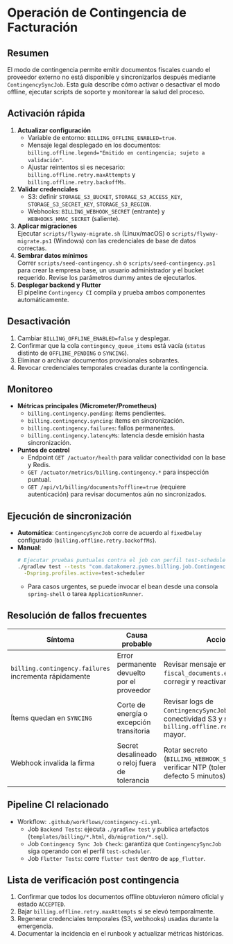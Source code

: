 # Operación de Contingencia de Facturación

## Resumen
El modo de contingencia permite emitir documentos fiscales cuando el proveedor externo no está disponible y sincronizarlos después mediante `ContingencySyncJob`. Esta guía describe cómo activar o desactivar el modo offline, ejecutar scripts de soporte y monitorear la salud del proceso.

## Activación rápida
1. **Actualizar configuración**  
   - Variable de entorno: `BILLING_OFFLINE_ENABLED=true`.  
   - Mensaje legal desplegado en los documentos: `billing.offline.legend="Emitido en contingencia; sujeto a validación"`.  
   - Ajustar reintentos si es necesario: `billing.offline.retry.maxAttempts` y `billing.offline.retry.backoffMs`.
2. **Validar credenciales**  
   - S3: definir `STORAGE_S3_BUCKET`, `STORAGE_S3_ACCESS_KEY`, `STORAGE_S3_SECRET_KEY`, `STORAGE_S3_REGION`.  
   - Webhooks: `BILLING_WEBHOOK_SECRET` (entrante) y `WEBHOOKS_HMAC_SECRET` (saliente).
3. **Aplicar migraciones**  
   Ejecutar `scripts/flyway-migrate.sh` (Linux/macOS) o `scripts/flyway-migrate.ps1` (Windows) con las credenciales de base de datos correctas.
4. **Sembrar datos mínimos**  
   Correr `scripts/seed-contingency.sh` o `scripts/seed-contingency.ps1` para crear la empresa base, un usuario administrador y el bucket requerido. Revise los parámetros dummy antes de ejecutarlos.
5. **Desplegar backend y Flutter**  
   El pipeline `Contingency CI` compila y prueba ambos componentes automáticamente.

## Desactivación
1. Cambiar `BILLING_OFFLINE_ENABLED=false` y desplegar.  
2. Confirmar que la cola `contingency_queue_items` está vacía (`status` distinto de `OFFLINE_PENDING` o `SYNCING`).  
3. Eliminar o archivar documentos provisionales sobrantes.  
4. Revocar credenciales temporales creadas durante la contingencia.

## Monitoreo
- **Métricas principales (Micrometer/Prometheus)**  
  - `billing.contingency.pending`: ítems pendientes.  
  - `billing.contingency.syncing`: ítems en sincronización.  
  - `billing.contingency.failures`: fallos permanentes.  
  - `billing.contingency.latencyMs`: latencia desde emisión hasta sincronización.  
- **Puntos de control**  
  - Endpoint `GET /actuator/health` para validar conectividad con la base y Redis.  
  - `GET /actuator/metrics/billing.contingency.*` para inspección puntual.  
  - `GET /api/v1/billing/documents?offline=true` (requiere autenticación) para revisar documentos aún no sincronizados.

## Ejecución de sincronización
- **Automática**: `ContingencySyncJob` corre de acuerdo al `fixedDelay` configurado (`billing.offline.retry.backoffMs`).  
- **Manual**:
  ```bash
  # Ejecutar pruebas puntuales contra el job con perfil test-scheduler
  ./gradlew test --tests "com.datakomerz.pymes.billing.job.ContingencySyncJobTest" \
    -Dspring.profiles.active=test-scheduler
  ```
  - Para casos urgentes, se puede invocar el bean desde una consola `spring-shell` o tarea `ApplicationRunner`.

## Resolución de fallos frecuentes
| Síntoma | Causa probable | Acciones |
| --- | --- | --- |
| `billing.contingency.failures` incrementa rápidamente | Error permanente devuelto por el proveedor | Revisar mensaje en `fiscal_documents.error_detail`, corregir y reactivar el documento. |
| Ítems quedan en `SYNCING` | Corte de energía o excepción transitoria | Revisar logs de `ContingencySyncJob`, verificar conectividad S3 y reintentar con `billing.offline.retry.maxAttempts` mayor. |
| Webhook invalida la firma | Secret desalineado o reloj fuera de tolerancia | Rotar secreto (`BILLING_WEBHOOK_SECRET`) y verificar NTP (tolerancia por defecto 5 minutos). |

## Pipeline CI relacionado
- Workflow: `.github/workflows/contingency-ci.yml`.
  - Job `Backend Tests`: ejecuta `./gradlew test` y publica artefactos (`templates/billing/*.html`, `db/migration/*.sql`).
  - Job `Contingency Sync Job Check`: garantiza que `ContingencySyncJob` siga operando con el perfil `test-scheduler`.
  - Job `Flutter Tests`: corre `flutter test` dentro de `app_flutter`.

## Lista de verificación post contingencia
1. Confirmar que todos los documentos offline obtuvieron número oficial y estado `ACCEPTED`.  
2. Bajar `billing.offline.retry.maxAttempts` si se elevó temporalmente.  
3. Regenerar credenciales temporales (S3, webhooks) usadas durante la emergencia.  
4. Documentar la incidencia en el runbook y actualizar métricas históricas.

